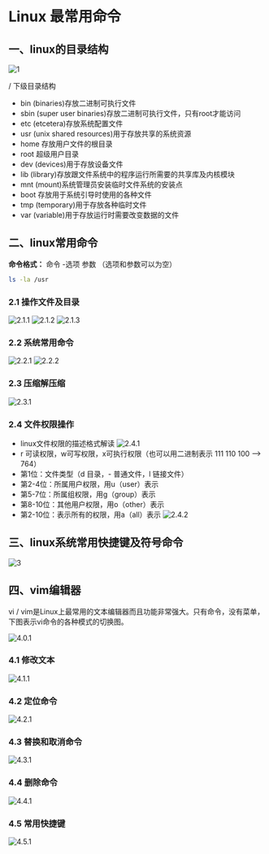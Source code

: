 # Linux 最常用命令

## 一、linux的目录结构

![1](./img/common/1.webp)

/ 下级目录结构
* bin (binaries)存放二进制可执行文件
* sbin (super user binaries)存放二进制可执行文件，只有root才能访问
* etc (etcetera)存放系统配置文件
* usr (unix shared resources)用于存放共享的系统资源
* home 存放用户文件的根目录
* root 超级用户目录
* dev (devices)用于存放设备文件
* lib (library)存放跟文件系统中的程序运行所需要的共享库及内核模块
* mnt (mount)系统管理员安装临时文件系统的安装点
* boot 存放用于系统引导时使用的各种文件
* tmp (temporary)用于存放各种临时文件
* var (variable)用于存放运行时需要改变数据的文件

## 二、linux常用命令

**命令格式：** 命令 -选项 参数 （选项和参数可以为空）

```bash
ls -la /usr
```

### 2.1 操作文件及目录

![2.1.1](./img/common/2.1.1.webp)
![2.1.2](./img/common/2.1.2.webp)
![2.1.3](./img/common/2.1.3.webp)

### 2.2 系统常用命令

![2.2.1](./img/common/2.2.1.webp)
![2.2.2](./img/common/2.2.1.webp)

### 2.3 压缩解压缩

![2.3.1](./img/common/2.3.1.webp)

### 2.4 文件权限操作

* linux文件权限的描述格式解读
  ![2.4.1](./img/common/2.4.1.webp)
* r 可读权限，w可写权限，x可执行权限（也可以用二进制表示 111 110 100 --> 764）
* 第1位：文件类型（d 目录，- 普通文件，l 链接文件）
* 第2-4位：所属用户权限，用u（user）表示
* 第5-7位：所属组权限，用g（group）表示
* 第8-10位：其他用户权限，用o（other）表示
* 第2-10位：表示所有的权限，用a（all）表示
![2.4.2](./img/common/2.4.2.webp)

## 三、linux系统常用快捷键及符号命令

![3](./img/common/3.webp)

## 四、vim编辑器

vi / vim是Linux上最常用的文本编辑器而且功能非常强大。只有命令，没有菜单，下图表示vi命令的各种模式的切换图。

![4.0.1](./img/common/4.0.1.webp)

### 4.1 修改文本

![4.1.1](./img/common/4.1.1.webp)

### 4.2 定位命令

![4.2.1](./img/common/4.2.1.webp)

### 4.3 替换和取消命令

![4.3.1](./img/common/4.3.1.webp)

### 4.4 删除命令

![4.4.1](./img/common/4.4.1.webp)

### 4.5 常用快捷键

![4.5.1](./img/common/4.5.1.webp)